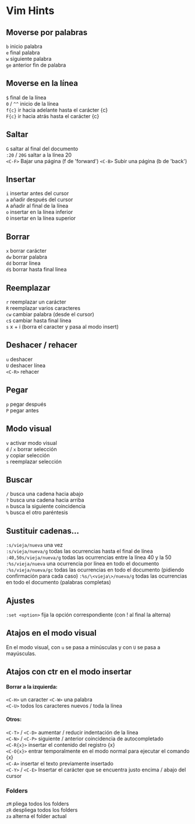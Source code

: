 # Vim Hints

## Moverse por palabras

`b` inicio palabra  
`e` final palabra  
`w` siguiente palabra  
`ge` anterior fin de palabra  

## Moverse en la línea

`$` final de la línea  
`0` / `^^` inicio de la línea  
`f{c}` ir hacia adelante hasta el carácter {c}  
`F{c}` ir hacia atrás hasta el carácter {c}  

## Saltar

`G` saltar al final del documento  
`:20` / `20G` saltar a la línea 20  
`<C-F>` Bajar una página (f de 'forward')
`<C-B>` Subir una página (b de 'back')

## Insertar

`i` insertar antes del cursor  
`a` añadir después del cursor  
`A` añadir al final de la línea  
`o` insertar en la línea inferior  
`O` insertar en la línea superior  

## Borrar

`x` borrar carácter  
`dw` borrar palabra  
`dd` borrar linea  
`d$` borrar hasta final linea  

## Reemplazar

`r` reemplazar un carácter  
`R` reemplazar varios caracteres  
`cw` cambiar palabra (desde el cursor)  
`c$` cambiar hasta final línea  
`s` x + i (borra el caracter y pasa al modo insert)  

## Deshacer / rehacer

`u` deshacer  
`U` deshacer línea  
`<C-R>` rehacer  

## Pegar

`p` pegar después  
`P` pegar antes  

## Modo visual

`v` activar modo visual  
`d` / `x` borrar selección  
`y` copiar selección  
`s` reemplazar selección  

## Buscar

`/` busca una cadena hacia abajo  
`?` busca una cadena hacia arriba  
`n` busca la siguiente coincidencia  
`%` busca el otro paréntesis  

## Sustituir cadenas...

`:s/vieja/nueva` una vez  
`:s/vieja/nueva/g` todas las ocurrencias hasta el final de línea  
`:40,50s/vieja/nueva/g` todas las ocurrencias entre la línea 40 y la 50  
`:%s/vieja/nueva` una ocurrencia por línea en todo el documento  
`:%s/vieja/nueva/gc` todas las ocurrencias en todo el documento (pidiendo confirmación para cada caso)
`:%s/\<vieja\>/nueva/g` todas las ocurrencias en todo el documento (palabras completas)

## Ajustes

`:set <option>` fija la opción correspondiente (con ! al final la alterna)

## Atajos en el modo visual

En el modo visual, con `u` se pasa a minúsculas y con `U` se pasa a mayúsculas.

## Atajos con ctr en el modo insertar

#### Borrar a la izquierda:

  `<C-H>` un caracter
  `<C-W>` una palabra  
  `<C-U>` todos los caracteres nuevos / toda la línea

#### Otros:

`<C-T>` / `<C-D>` aumentar / reducir indentación de la línea  
`<C-N>` / `<C-P>` siguiente / anterior coincidencia de autocompletado  
`<C-R{x}>` insertar el contenido del registro {x}  
`<C-O{x}>` entrar temporalmente en el modo normal para ejecutar el comando {x}  
`<C-A>` insertar el texto previamente insertado  
`<C-Y>` / `<C-E>` Insertar el carácter que se encuentra justo encima / abajo del cursor

### Folders

`zM` pliega todos los folders  
`zR` despliega todos los folders  
`za` alterna el folder actual  
